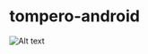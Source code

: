 # tompero-android

![Alt text](https://github.com/leonardoamurca/tompero-android/master/video.gif "App demo")
